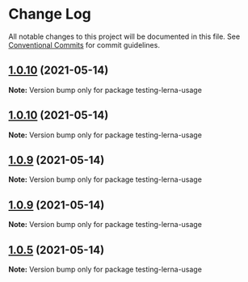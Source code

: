 # Change Log

All notable changes to this project will be documented in this file.
See [Conventional Commits](https://conventionalcommits.org) for commit guidelines.

## [1.0.10](https://github.com/DavidWells/mono-repo-test/compare/testing-lerna-usage@1.0.4...testing-lerna-usage@1.0.10) (2021-05-14)

**Note:** Version bump only for package testing-lerna-usage





## [1.0.10](https://github.com/DavidWells/mono-repo-test/compare/testing-lerna-usage@1.0.4...testing-lerna-usage@1.0.10) (2021-05-14)

**Note:** Version bump only for package testing-lerna-usage





## [1.0.9](https://github.com/DavidWells/mono-repo-test/compare/testing-lerna-usage@1.0.4...testing-lerna-usage@1.0.9) (2021-05-14)

**Note:** Version bump only for package testing-lerna-usage





## [1.0.9](https://github.com/DavidWells/mono-repo-test/compare/testing-lerna-usage@1.0.4...testing-lerna-usage@1.0.9) (2021-05-14)

**Note:** Version bump only for package testing-lerna-usage





## [1.0.5](https://github.com/DavidWells/mono-repo-test/compare/testing-lerna-usage@1.0.4...testing-lerna-usage@1.0.5) (2021-05-14)

**Note:** Version bump only for package testing-lerna-usage
